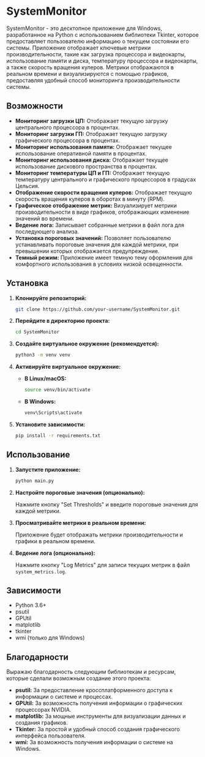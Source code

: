 # SystemMonitor

SystemMonitor - это десктопное приложение для Windows, разработанное на Python с использованием библиотеки Tkinter, которое предоставляет пользователю информацию о текущем состоянии его системы.  Приложение отображает ключевые метрики производительности, такие как загрузка процессора и видеокарты, использование памяти и диска, температуру процессора и видеокарты, а также скорость вращения кулеров.  Метрики отображаются в реальном времени и визуализируются с помощью графиков, предоставляя удобный способ мониторинга производительности системы.

## Возможности

*   **Мониторинг загрузки ЦП:** Отображает текущую загрузку центрального процессора в процентах.
*   **Мониторинг загрузки ГП:** Отображает текущую загрузку графического процессора в процентах.
*   **Мониторинг использования памяти:** Отображает текущее использование оперативной памяти в процентах.
*   **Мониторинг использования диска:** Отображает текущее использование дискового пространства в процентах.
*   **Мониторинг температуры ЦП и ГП:** Отображает текущую температуру центрального и графического процессоров в градусах Цельсия.
*   **Отображение скорости вращения кулеров:** Отображает текущую скорость вращения кулеров в оборотах в минуту (RPM).
*   **Графическое отображение метрик:**  Визуализирует метрики производительности в виде графиков, отображающих изменение значений во времени.
*   **Ведение лога:** Записывает собранные метрики в файл лога для последующего анализа.
*   **Установка пороговых значений:**  Позволяет пользователю устанавливать пороговые значения для каждой метрики, при превышении которых отображается предупреждение.
*   **Темный режим:**  Приложение имеет темную тему оформления для комфортного использования в условиях низкой освещенности.

## Установка

1.  **Клонируйте репозиторий:**

    ```bash
    git clone https://github.com/your-username/SystemMonitor.git
    ```

2.  **Перейдите в директорию проекта:**

    ```bash
    cd SystemMonitor
    ```

3.  **Создайте виртуальное окружение (рекомендуется):**

    ```bash
    python3 -m venv venv
    ```

4.  **Активируйте виртуальное окружение:**

    *   **В Linux/macOS:**

        ```bash
        source venv/bin/activate
        ```

    *   **В Windows:**

        ```bash
        venv\Scripts\activate
        ```

5.  **Установите зависимости:**

    ```bash
    pip install -r requirements.txt
    ```

## Использование

1.  **Запустите приложение:**

    ```bash
    python main.py
    ```

2.  **Настройте пороговые значения (опционально):**

    Нажмите кнопку "Set Thresholds" и введите пороговые значения для каждой метрики.

3.  **Просматривайте метрики в реальном времени:**

    Приложение будет отображать метрики производительности и графики в реальном времени.

4.  **Ведение лога (опционально):**

    Нажмите кнопку "Log Metrics" для записи текущих метрик в файл `system_metrics.log`.

## Зависимости

*   Python 3.6+
*   psutil
*   GPUtil
*   matplotlib
*   tkinter
*   wmi (только для Windows)

## Благодарности

Выражаю благодарность следующим библиотекам и ресурсам, которые сделали возможным создание этого проекта:

*   **psutil:**  За предоставление кроссплатформенного доступа к информации о системе и процессах.
*   **GPUtil:**  За возможность получения информации о графических процессорах NVIDIA.
*   **matplotlib:**  За мощные инструменты для визуализации данных и создания графиков.
*   **Tkinter:**  За простой и удобный способ создания графического интерфейса пользователя.
*   **wmi:** За возможность получения информации о системе на Windows.
